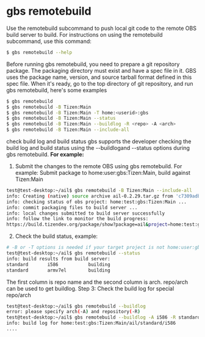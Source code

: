 # gbs remotebuild

Use the remotebuild subcommand to push local git code to the remote OBS build server to build. For instructions on using the remotebuild subcommand, use this command:

```bash
$ gbs remotebuild --help
```

Before running gbs remotebuild, you need to prepare a git repository package. The packaging directory must exist and have a spec file in it. GBS uses the package name, version, and source tarball format defined in this spec file. When it's ready, go to the top directory of git repository, and run gbs remotebuild, here's some examples

```bash
$ gbs remotebuild
$ gbs remotebuild -B Tizen:Main
$ gbs remotebuild -B Tizen:Main -T home:<userid>:gbs
$ gbs remotebuild -B Tizen:Main --status
$ gbs remotebuild -B Tizen:Main --buildlog -R <repo> -A <arch>
$ gbs remotebuild -B Tizen:Main --include-all
```

check build log and build status gbs supports the developer checking the build log and build status using the --buildlogand --status options during gbs remotebuild. 
**For example:**
1. Submit the changes to the remote OBS using gbs remotebuild. For example: Submit package to home:user:gbs:Tizen:Main, build against Tizen:Main

  ```bash
  test@test-desktop:~/ail$ gbs remotebuild -B Tizen:Main --include-all
  info: Creating (native) source archive ail-0.2.29.tar.gz from 'c7309adbc60eae08782b51470c20aef6fdafccc0'
  info: checking status of obs project: home:test:gbs:Tizen:Main ...
  info: commit packaging files to build server ...
  info: local changes submitted to build server successfully
  info: follow the link to monitor the build progress:
  https://build.tizendev.org/package/show?package=ail&project=home:test:gbs:Tizen:Main
  ```

2. Check the build status, example:

  ```bash
  # -B or -T options is needed if your target project is not home:user:gbs:Tizen:Main
  test@test-desktop:~/ail$ gbs remotebuild --status
  info: build results from build server:
  standard       i586           building
  standard       armv7el        building
  ```

The first column is repo name and the second column is arch. repo/arch can be used to get buildlog. Step 3: Check the build log for special repo/arch

```bash
test@test-desktop:~/ail$ gbs remotebuild --buildlog
error: please specify arch(-A) and repository(-R)
test@test-desktop:~/ail$ gbs remotebuild --buildlog -A i586 -R standard
info: build log for home:test:gbs:Tizen:Main/ail/standard/i586
....
```

 